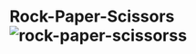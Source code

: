 # Rock-Paper-Scissors![rock-paper-scissorss](https://github.com/20a31a05d2/Rock-Paper-Scissors/assets/109792829/b2b0243b-43e4-47be-b54b-1da6e94e092e)
